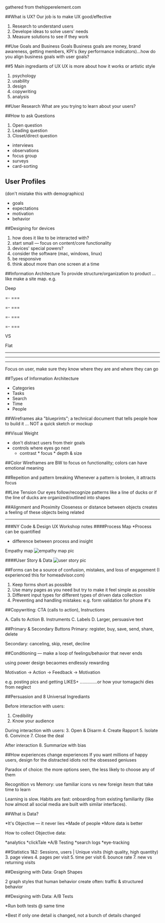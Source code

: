 gathered from thehipperelement.com

##What is UX?
Our job is to make UX good/effective
1. Research to understand users
2. Develope ideas to solve users' needs
3. Measure solutions to see if they work

##Use Goals and Business Goals
Business goals are money, brand awareness, getting members, KPI's (key performance indicators)...how do you align business goals with user goals?

##5 Main ingrediants of UX
UX is more about how it works or artistic style
1. psychology
2. usability
3. design
4. copywriting
5. analysis

##User Research
What are you trying to learn about your users?

##How to ask Questions
1. Open question
2. Leading question
3. Closet/direct question

* interviews
* observations
* focus group
* surveys
* card-sorting

## User Profiles
(don't mistake this with demographics)

* goals
* expectations
* motivation
* behavior

##Designing for devices
1. how does it like to be interacted with?
2. start small — focus on content/core functionality
3. devices' special powers?
4. consider the software (mac, windows, linux)
5. be responsive
6. think about more than one screen at a time

##Information Architecture
To provide structure/organization to product ...  like make a site map. e.g.

Deep

=- ===

=- ===

=- ===

=- ===

VS

Flat
- --- -----------
- --- -----------
-- --- ----------

Focus on user, make sure they know where they are and where they can go

##Types of Information Architecture

* Categories
* Tasks
* Search
* Time
* People

##Wireframes
aka "blueprints"; a technical document that tells people how to build it ... NOT a quick sketch or mockup


##Visual Weight
* don't distract users from their goals
* controls where eyes go next
  * contrast * focus * depth & size
  
##Color
Wireframes are BW to focus on functionality; colors can have emotional meaning

##Repeition and pattern breaking
Whenever a pattern is broken, it attracts focus

##Line Tension
Our eyes follow/recognize patterns like a line of ducks or if the line of ducks are organized/outlined into shapes

##Alignment and Proximity
Closeness or distance between objects creates a feeling of these objects being related

---------------------
###NY Code & Design UX Workshop notes
####Process Map
*Process can be quantified

* difference between process and insight

Empathy map
![empathy map pic](https://boagworld.com/wp-content/uploads/manual/Empathy%20Map%20Revised.jpg?5115a1)

####User Story & Data
![user story pic](https://s-media-cache-ak0.pinimg.com/originals/10/7d/e0/107de0177cfc793b590f528ba7526dfd.jpg)


##Forms
can be a source of confusion, mistakes, and loss of engagement (I experienced this for homeadvisor.com)

1. Keep forms short as possible
2. Use many pages as you need but try to make it feel simple as possible
3. Different input types for different types of driven data collection
4. Preventing and handling mistakes: e.g. form validation for phone #'s

##Copywriting: CTA (calls to action), Instructions

A. Calls to Action
B. Instruments
C. Labels
D. Larger, persuasive text

##Primary & Secondary Buttons
Primary: register, buy, save, send, share, delete

Secondary: canceling, skip, reset, decline

##Conditioning — make a loop of feelings/behavior that never ends

using power design becaomes endlessly rewarding

Motivation -> Action -> Feedback -> Motivation

e.g. posting pics and getting LIKES+ ..............or how your tomagachi dies from neglect

##Persuasion and 8 Universal Ingrediants

Before interaction with users:
1. Credibility
2. Know your audience

During interaction with users:
3. Open & Disarm
4. Create Rapport
5. Isolate
6. Convince
7. Close the deal

After interaction
8. Summarize with bias


##How experiences change experiences
If you want millions of happy users, design for the distracted idiots not the obsessed geniuses

Paradox of choice: the more options seen, the less likely to choose any of them

Recognition vs Memory: use familiar icons vs new foreign itesm that take time to learn

Learning is slow. Habits are fast: onboarding from existing familiarity (like how almost all social media are built with similar interfaces).

##What is Data?

*It's Objective — it never lies
*Made of people
*More data is better

How to collect Objective data:

*analytics
*clickTale
*A/B Testing
*search logs
*eye-tracking

##Statistics
1&2: Sessions, users | Unique visits (high quality, high quantity)
3. page views
4. pages per visit
5. time per visit
6. bounce rate
7. new vs returning visits

##Designing with Data: Graph Shapes

2 graph styles that human behavior create often: traffic & structured behavior

##Designing with Data: A/B Tests

*Run both tests @ same time

*Best if only one detail is changed, not a bunch of details changed
